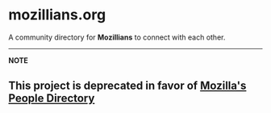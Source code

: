mozillians.org
========

A community directory for **Mozillians** to connect with each other.

---
**NOTE**

This project is deprecated in favor of [Mozilla's People Directory](https://github.com/mozilla-iam/dino-park-front-end/)
---
